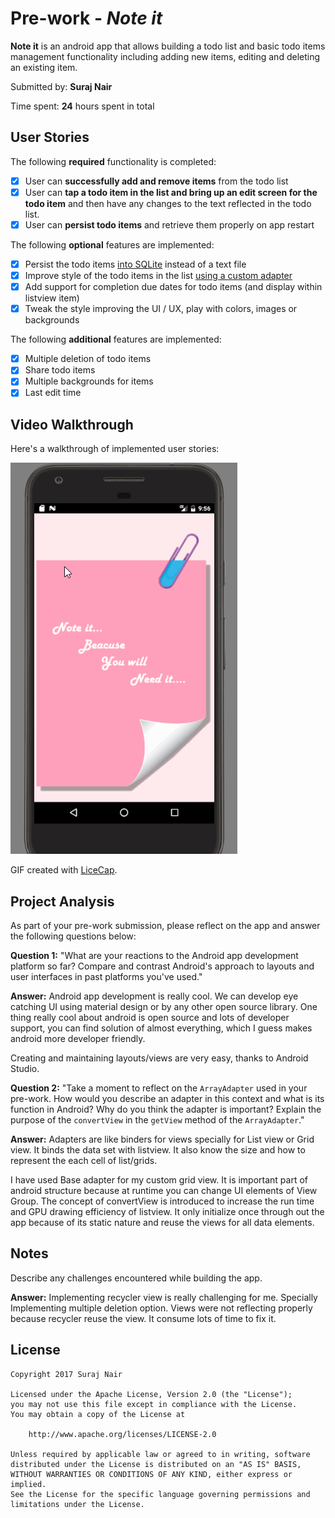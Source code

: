 # Pre-work - *Note it*

**Note it** is an android app that allows building a todo list and basic todo items management functionality including adding new items, editing and deleting an existing item.

Submitted by: **Suraj Nair**

Time spent: **24** hours spent in total

## User Stories

The following **required** functionality is completed:

* [x] User can **successfully add and remove items** from the todo list
* [x] User can **tap a todo item in the list and bring up an edit screen for the todo item** and then have any changes to the text reflected in the todo list.
* [x] User can **persist todo items** and retrieve them properly on app restart

The following **optional** features are implemented:

* [x] Persist the todo items [into SQLite](http://guides.codepath.com/android/Persisting-Data-to-the-Device#sqlite) instead of a text file
* [x] Improve style of the todo items in the list [using a custom adapter](http://guides.codepath.com/android/Using-an-ArrayAdapter-with-ListView)
* [x] Add support for completion due dates for todo items (and display within listview item)
* [x] Tweak the style improving the UI / UX, play with colors, images or backgrounds

The following **additional** features are implemented:

* [x] Multiple deletion of todo items
* [x] Share todo items
* [x] Multiple backgrounds for items
* [x] Last edit time

## Video Walkthrough

Here's a walkthrough of implemented user stories:

<img src='https://github.com/Nair-Suraj/Notes/blob/master/Note_It_GIF.gif' title='Video Walkthrough' width='' alt='Video Walkthrough' />

GIF created with [LiceCap](http://www.cockos.com/licecap/).

## Project Analysis

As part of your pre-work submission, please reflect on the app and answer the following questions below:

**Question 1:** "What are your reactions to the Android app development platform so far? Compare and contrast Android's approach to layouts and user interfaces in past platforms you've used."

**Answer:** Android app development is really cool. We can develop eye catching UI using material design or by any other open source library. One thing really cool about android is open source and lots of developer support, you can find solution of almost everything, which I guess makes android more developer friendly.

Creating and maintaining  layouts/views are very easy, thanks to Android Studio.

**Question 2:** "Take a moment to reflect on the `ArrayAdapter` used in your pre-work. How would you describe an adapter in this context and what is its function in Android? Why do you think the adapter is important? Explain the purpose of the `convertView` in the `getView` method of the `ArrayAdapter`."

**Answer:**  Adapters are like binders for views specially for List view or Grid view. It binds the data set with listview. It also know the size and how to represent the each cell of list/grids.

I have used Base adapter for my custom grid view. It is important part of android structure because at runtime you can change UI elements of View Group.
The concept of convertView is introduced to increase the run time and GPU drawing efficiency of listview. It only initialize once through out the app because of its static nature and reuse the views for all data elements.

## Notes

Describe any challenges encountered while building the app.

**Answer:** Implementing recycler view is really challenging for me. Specially Implementing multiple deletion option. Views were not reflecting properly because recycler reuse the view. It consume lots of time to fix it.

## License

    Copyright 2017 Suraj Nair

    Licensed under the Apache License, Version 2.0 (the "License");
    you may not use this file except in compliance with the License.
    You may obtain a copy of the License at

        http://www.apache.org/licenses/LICENSE-2.0

    Unless required by applicable law or agreed to in writing, software
    distributed under the License is distributed on an "AS IS" BASIS,
    WITHOUT WARRANTIES OR CONDITIONS OF ANY KIND, either express or implied.
    See the License for the specific language governing permissions and
    limitations under the License.
